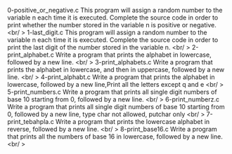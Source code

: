 0-positive_or_negative.c This program will assign a random number to the variable n each time it is executed. Complete the source code in order to print whether the number stored in the variable n is positive or negative. <br/ >
1-last_digit.c This program will assign a random number to the variable n each time it is executed. Complete the source code in order to print the last digit of the number stored in the variable n. <br/ >
2-print_alphabet.c Write a program that prints the alphabet in lowercase, followed by a new line. <br/ >
3-print_alphabets.c Write a program that prints the alphabet in lowercase, and then in uppercase, followed by a new line. <br/ >
4-print_alphabt.c Write a program that prints the alphabet in lowercase, followed by a new line,Print all the letters except q and e <br/ >
5-print_numbers.c Write a program that prints all single digit numbers of base 10 starting from 0, followed by a new line. <br/ >
6-print_numberz.c Write a program that prints all single digit numbers of base 10 starting from 0, followed by a new line, type char not allowed, putchar only <br/ >
7-print_tebahpla.c Write a program that prints the lowercase alphabet in reverse, followed by a new line. <br/ >
8-print_base16.c Write a program that prints all the numbers of base 16 in lowercase, followed by a new line. <br/ >

